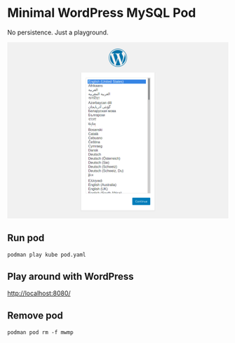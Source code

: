 # Minimal WordPress MySQL Pod

No persistence. Just a playground.

![Screenshot](screenshot.png)

## Run pod

```
podman play kube pod.yaml
```

## Play around with WordPress

[http://localhost:8080/](http://localhost:8080/)

## Remove pod

```
podman pod rm -f mwmp
```
